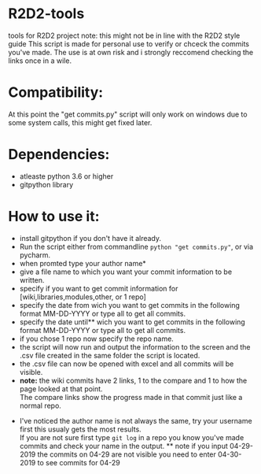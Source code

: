 # R2D2-tools
tools for R2D2 project note: this might not be in line with the R2D2 style guide
This script is made for personal use to verify or chceck the commits you've made. 
The use is at own risk and i strongly reccomend checking the links once in a wile.

# Compatibility:
At this point the "get commits.py" script will only work on windows due to some system calls, this might get fixed later.


# Dependencies:
- atleaste python 3.6 or higher
- gitpython library 

# How to use it:
- install gitpython if you don't have it already.
- Run the script either from commandline `python "get commits.py"`, or via pycharm.
- when promted type your author name*
- give a file name to which you want your commit information to be written.
- specify if you want to get commit information for [wiki,libraries,modules,other, or 1 repo]
- specify the date from wich you want to get commits in the following format MM-DD-YYYY or type all to get all commits.
- specify the date until** wich you want to get commits in the following format MM-DD-YYYY or type all to get all commits.
- if you chose 1 repo now specify the repo name.
- the script will now run and output the information to the screen and the .csv file created in the same folder the script is located.
- the .csv file can now be opened with excel and all commits will be visible. 
- **note:** the wiki commits have 2 links, 1 to the compare and 1 to how the page looked at that point. <br>
The compare links show the progress made in that commit just like a normal repo.

* I've noticed the author name is not always the same, try your username first this usualy gets the most results. <br>
If you are not sure first type `git log` in a repo you know you've made commits and check your name in the output.
** note if you input 04-29-2019 the commits on 04-29 are not visible you need to enter 04-30-2019 to see commits for 04-29